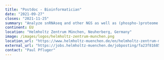 ```yaml
---
title: "Postdoc - Bioinformatician"
date: "2021-09-27"
closes: "2021-11-25"
summary: "Analyze snRNAseq and other NGS as well as (phospho-)proteome and lipidome data to unravel novel (epi)genetic mechanisms in the hypothalamic control of metabolism. Advance our recent development of multi-omics integration tools."
continent: EU
location: "Helmholtz Zentrum München, Neuherberg, Germany"
image: /images/logos/helmholtz-zentrum-munchen.png
location_url: "https://www.helmholtz-muenchen.de/en/helmholtz-zentrum-muenchen/index.html"
external_url: "https://jobs.helmholtz-muenchen.de/jobposting/fa23f81685b0723327a0b93e52c94f74c3189645"
contact: "Paul Pfluger"
---
```

